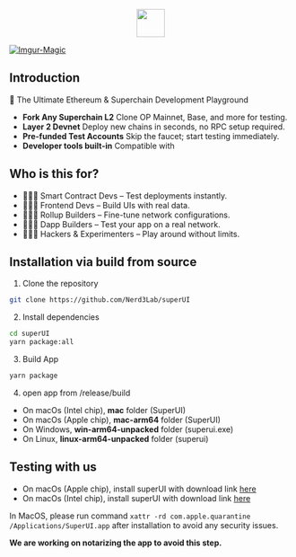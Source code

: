 <p align="center">
    <picture>
      <source media="(prefers-color-scheme: dark)" srcset="https://framerusercontent.com/images/3gXLrq3gkm5rm9OY8JD6Ccau28.svg">
      <img src="https://framerusercontent.com/images/3gXLrq3gkm5rm9OY8JD6Ccau28.svg" height="50">
    </picture>
</p>

<a href="https://framerusercontent.com/images/Uwfs6ift9dP0BWm3UYVTSiFJ1Qs.png"><img src="https://framerusercontent.com/images/Uwfs6ift9dP0BWm3UYVTSiFJ1Qs.png" alt="Imgur-Magic" border="0"></a>

## Introduction

🚀 The Ultimate Ethereum & Superchain Development Playground

- **Fork Any Superchain L2** Clone OP Mainnet, Base, and more for testing.
- **Layer 2 Devnet** Deploy new chains in seconds, no RPC setup required.
- **Pre-funded Test Accounts** Skip the faucet; start testing immediately.
- **Developer tools built-in** Compatible with

## Who is this for?

- 👩🏻‍💻 Smart Contract Devs – Test deployments instantly.
- 🧑🏻‍🎨 Frontend Devs – Build UIs with real data.
- 🧑🏻‍🔬 Rollup Builders – Fine-tune network configurations.
- 🧑🏻‍🚀 Dapp Builders – Test your app on a real network.
- 🧑🏻‍💼 Hackers & Experimenters – Play around without limits.

## Installation via build from source

1. Clone the repository

```bash
git clone https://github.com/Nerd3Lab/superUI
```

2. Install dependencies

```bash
cd superUI
yarn package:all
```

3. Build App

```bash
yarn package
```

4. open app from /release/build
- On macOs (Intel chip), **mac** folder (SuperUI)
- On macOs (Apple chip), **mac-arm64** folder (SuperUI)
- On Windows, **win-arm64-unpacked** folder (superui.exe)
- On Linux, **linux-arm64-unpacked** folder (superui)


## Testing with us

- On macOs (Apple chip), install superUI with download link [here](https://github.com/Nerd3Lab/superUI/releases/download/v1.1.5/SuperUI-1.1.5.dmg)
- On macOs (Intel chip), install superUI with download link [here](https://github.com/Nerd3Lab/superUI/releases/download/v1.1.5/SuperUI-1.1.5.dmg)
<!-- - On Windows, install superUI with download link [here](https://github.com/Nerd3Lab/superUI/releases/download/v1.1.3/SuperUI-Setup-1.1.3.exe) -->
<!-- - On Linux, install superUI with download link [here](https://github.com/Nerd3Lab/superUI/releases/download/v1.1.3/SuperUI-1.1.3-arm64.AppImage) -->

In MacOS, please run command `xattr -rd com.apple.quarantine /Applications/SuperUI.app` after installation to avoid any security issues.

**We are working on notarizing the app to avoid this step.**
